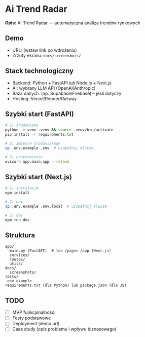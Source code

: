 # Ai Trend Radar

**Opis:** AI Trend Radar — automatyczna analiza trendów rynkowych

## Demo
- URL: (wstaw link po wdrożeniu)
- Zrzuty ekranu: `docs/screenshots/`

## Stack technologiczny
- Backend: Python + FastAPI _lub_ Node.js + Next.js
- AI: wybrany LLM API (OpenAI/Anthropic)
- Baza danych: (np. Supabase/Firebase) – jeśli dotyczy
- Hosting: Vercel/Render/Railway

## Szybki start (FastAPI)
```bash
# 1) środowisko
python -m venv .venv && source .venv/bin/activate
pip install -r requirements.txt

# 2) zmienne środowiskowe
cp .env.example .env  # uzupełnij klucze

# 3) uruchomienie
uvicorn app.main:app --reload
```

## Szybki start (Next.js)
```bash
# 1) instalacja
npm install

# 2) env
cp .env.example .env.local  # uzupełnij klucze

# 3) dev
npm run dev
```

## Struktura
```
app/
  main.py (FastAPI)  # lub /pages /app (Next.js)
  services/
  routes/
  utils/
docs/
  screenshots/
tests/
.env.example
requirements.txt (dla Python) lub package.json (dla JS)
```

## TODO
- [ ] MVP funkcjonalności
- [ ] Testy podstawowe
- [ ] Deployment (demo url)
- [ ] Case study (opis problemu i wpływu biznesowego)
